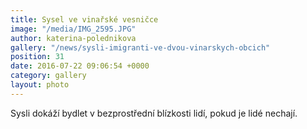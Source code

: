 ```yaml
---
title: Sysel ve vinařské vesničce
image: "/media/IMG_2595.JPG"
author: katerina-polednikova
gallery: "/news/sysli-imigranti-ve-dvou-vinarskych-obcich"
position: 31
date: 2016-07-22 09:06:54 +0000
category: gallery
layout: photo
---
```

Sysli dokáží bydlet v bezprostřední blízkosti lidí, pokud je lidé
nechají.
